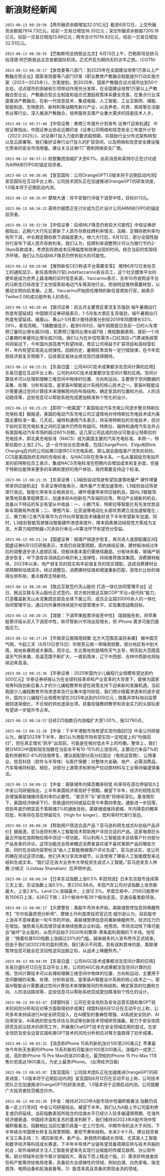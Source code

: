 # 新浪财经新闻
`2023-06-13 08:39:56` 【两市融资余额增加32.01亿元】截至6月12日，上交所融资余额报7914.73亿元，较前一交易日增加18.35亿元；深交所融资余额报7205.19亿元，较前一交易日增加13.66亿元；两市合计15119.92亿元，较前一交易日增加32.01亿元。

`2023-06-13 08:38:55` 【巴勒斯坦总统抵达北京】6月13日上午，巴勒斯坦总统马哈茂德·阿巴斯抵达北京首都国际机场，正式开启为期四天的访华之旅。（CGTN）

`2023-06-13 08:38:17` 【发改委等八部门：到2025年在全国建设培育1万家以上产教融合型企业】国家发改委等八部门印发《职业教育产教融合赋能提升行动实施方案（2023—2025年）》，方案提到，到2025年，国家产教融合试点城市达到50个左右，试点城市的突破和引领带动作用充分发挥，在全国建设培育1万家以上产教融合型企业，产教融合型企业制度和组合式激励政策体系健全完善。在重点行业深度推进产教融合。在新一代信息技术、集成电路、人工智能、工业互联网、储能、智能制造、生物医药、新材料等战略性新兴产业，以及养老、托育、家政等生活服务业等行业，深入推进产教融合，培养服务支撑产业重大需求的技能技术人才。

`2023-06-13 08:37:40` 【中信证券：券商三年提升计划发布 证券IT迎来机遇】 中信证券指出，中国证券业协会近期印发《证券公司网络和信息安全三年提升计划（2023-2025）》，对证券IT投入力度的要求超预期，并鼓励行业分布式架构转型以及云部署等。我们看好证券行业IT投入的扩容空间，以及网络和信息安全建设强化带来的安全市场增量。建议关注证券IT厂商和网络安全厂商。

`2023-06-13 08:37:11` 软银集团涨幅扩大至6.1%，此前消息称英特尔正在讨论成为ARM进行IPO的锚定投资者。

`2023-06-13 08:36:08` 【宣亚国际：公司OrangeGPT1.0版本将于近期启动内测】 宣亚国际在互动平台上称，公司技术团队正在加速推进OrangeGPT的研发进度，1.0版本将于近期启动内测。

`2023-06-13 08:35:07` 摩根大通：将平安银行评级下调至中性，目标价13元。

`2023-06-13 08:34:22` 英特尔据悉正在讨论成为芯片设计公司ARM进行IPO的锚定投资者。

`2023-06-13 08:32:58` 【中信证券：后续MLF降息仍有较大可能性】中信证券研报指出，近期六大行先后更新了人民币存款挂牌利率情况，活期、定期存款利率均有所下调，中长期定期存款下调幅度更大。继六大行后，6月12日，部分全国性股份行宣布下调人民币存款利率。我们认为，挂牌利率调整预计可以为银行节约2-3bps存款成本。考虑到存款成本压降幅度和效果出现的时间，结合当前的宏观经济环境，我们认为后续MLF降息仍然有较大的可能性。

`2023-06-13 08:29:06` 【推特新任CEO称该平台需要变革】 推特6月12日发给员工的通知显示，新任首席执行官LindaYaccarino告诉员工，这个社交媒体平台的使命是成为世界上最准确的实时信息来源。Yaccarino表示，去年10月收购该平台的马斯克已经改变了太空探索和电动汽车等其他行业。而很明显推特需要转型，以推动文明向前发展。上周，Yaccarino开始担任推特的新任首席执行官，她表示Twitter2.0的成功是所有人的责任。

`2023-06-13 08:28:44` 【银河证券：前五月主要景区客流复苏强劲 端午暑期出行热度有望延续】中国银河证券研报表示，1-5月各大景区复苏强劲，端午暑期出行热度有望延续。峨眉山、黄山1-5月累计接待游客分别较2019年同期增长53%、29%，表现亮眼。飞猪数据显示，截至6月8日，端午假期首日及前一日的火车票预订量同比增长超30倍，机票预订量同比增长超7倍；携程数据表明，提前一个月订暑期的单量同比增长超20倍。我们认为在补偿性需求+口红效应+门票减免政策共同驱动下，今年国内游高景气有望持续，景区公司得益于扩容项目和高经营杠杆，年内有望实现高业绩弹性。回顾历史，暑期旺季具有一定行情规律，在今年宏观经济弱复苏预期下，后续景区板块业绩兑现仍值得期待。

`2023-06-13 08:25:51` 【东易日盛：公司AIGC技术成果都涉及空间计算的应用】 东易日盛在互动平台上称，公司的AIGC技术成果都涉及空间计算的应用。空间计算技术可以处理和理解三维空间中物体的位置、方向和运动，主要用于空间数据的采集、处理、分析和呈现，是家装AI智能设计系统的核心技术之一。家装Al智能设计需要通过空间计算技术来理解房间的布局结构，确定家具的位置和方向、人的活动路径等，这些信息可以帮助系统完成更加精准和个性化的设计。

`2023-06-13 08:25:23` 【即将“一统美国”？美国电动汽车充电公司逐步整合特斯拉充电标准】据报道，美国的电动汽车充电公司正谨慎地对待特斯拉充电技术成为美国主要标准一事。几天前，福特和通用汽车表示，将采用特斯拉的充电技术，但对于如何实现充电标准之间的互操作仍然存有疑问。特斯拉、福特和通用汽车总共占有美国电动汽车市场的超过60%份额。这几家公司达成的协议可能会让特斯拉的充电技术，即北美充电标准（NACS）成为美国主要的汽车充电标准。本周一，特斯拉股价上涨2.2%。这一合作协议也意味着，包括ChargePoint、EVgo和Blink Charging在内的公司如果只提供CCS充电系统，那么就会面临客户流失的风险。CCS是美国政府支持的充电标准，与NACS存在竞争关系。一名从事超级充电站开发的前特斯拉员工表示，集成NACS充电标准在短期内会增加成本和复杂度，但鉴于特斯拉能带来更多的车辆和更好的用户体验，政府需要支持这个标准。

`2023-06-13 08:21:35` 【东吴证券：L3级别自动驾驶有望加速落地量产 硬件增量带来供应链机会】 东吴证券研报表示，海外量产方案加速落地，L3级别自动驾驶渐行渐近。智能化带来车企格局变化，硬件增量带来供应链机会。国内L3智能驾驶落地具备里程碑意义，加速本轮AI创新在汽车端的应用，带动产业链新的机会。具备以下特征的车企有望从中收益：一、小鹏汽车、特斯拉等智能化有先发优势且新车周期有所改善；二、理想汽车、比亚迪等电动化头部优势建立且加速智能化；三、赛力斯/江淮汽车等华为合作伙伴智能技术储备好且下半年有望新车加速。同时，L3级别智能驾驶推动智能硬件渗透率提升，降本因素推动纯视觉方案成为主流，大算力域控制器+冗余执行单元+AI算法环节有望充分受益。

`2023-06-13 08:21:24` 【国盛证券：玻璃产销逐步恢复，再次进入底部配置区间】国盛证券6月13日研报表示，本周仍存政策预期，周内继续反弹，建材板块经过年后的调整逐步进入底部区域，但板块基本面仍需继续磨底。分板块来看，玻璃产销逐步恢复，中下游库存消纳后价格仍有上涨弹性，持续推荐旗滨集团。消费建材板块，2023年以来，地产弱复苏的现实和年前强复苏的现实错配，造成消费建材业绩预期和估值双杀，经过调整后，消费建材估值和增速重新匹配，高性价比标的值得左侧布局，重点推荐志特新材。

`2023-06-13 08:20:48` 【致远互联签约天山股份 打造一体化协同管理平台】近日，致远互联与天山股份正式签约。双方依托致远互联COP“平台+低代码”能力，打造覆盖新天山水泥集团总部及全体下属公司、成员企业超20000余人的一体化协同管理平台，通过内外兼修持续提升经营管理水平，实现集团战略目标。

`2023-06-13 08:20:25` 【瑞银：下调苹果股票评级至中性】 瑞银报告称，将苹果股票评级从买入下调至中性，称尽管新兴市场出现增长，但 iPhone 需求可能仍面临压力。

`2023-06-13 08:17:29` 【华南至云南降雨频繁 北方大范围高温将来袭】 据中国天气网，今起三天（6月13日至15日）华南至云南一带降雨频繁，部分地区有中到大雨，局地有暴雨或大暴雨。而华北、东北等地则是晴热天气主导，明天起大范围高温天气将来袭，高温范围不断扩大，一直到周末，辽宁中西部、吉林中西部也将陆续迎来高温。

`2023-06-13 08:15:36` 【华泰证券：2025年国内少儿编程行业规模有望达到约500亿元】华泰证券研报认为在全球科技革命和产业变革的大背景下，能够为国家培育科技创新后备人才的少儿编程教育有望在政策支持下迎来新的发展机遇。当前我国少儿编程教育市场渗透率及行业集中度均较低，我们预计随着渗透率的逐步提升，国内少儿编程行业规模有望在2025年达到约500亿元；随着非学科培训监管细则逐渐细化，不合规的供给逐渐出清，具备较强教研教学和资金实力的头部玩家有望进一步提升市占率。

`2023-06-13 08:14:57` 日经225指数日内涨幅扩大至1.00%，报32760点。

`2023-06-13 08:11:20` 【中金：下半年港股市场有望实现均值回归】中金公司研报认为，展望2023年下半年，我们认为港股市场有望实现一定程度上的“均值回归”，但在真正增长“抓手”出现前，可能是在相对低水平上的均衡。整体上，我们预计MSCI中国和恒生指数在当前水平有10-15%的上涨空间，主要动力来自7%的盈利贡献和2-8%的估值修复。建议超配部分高分红国企（电信运营商）、公用事业、信息科技（软件与半导体）与医疗保健；对整体大金融、地产、必需消费品、汽车等维持标配。相反，对部分上游需求和房地产拉动原材料与工业等持偏谨慎看法。

`2023-06-13 08:09:12` 【中金：美联储年内降息概率较低 利率将在高位停留较久】中金公司研报指出，上半年美国经济表现好于预期。展望下半年，经济的韧性反而会增强美联储维持高利率的必要性，“紧货币”与“紧信用”将继续深化。基准情形下，美国经济继续下行，但衰退的时间或延后至今年第四季度。通胀进一步回落，但到年底仍明显高于美联储2%的通胀目标。美联储或维持紧缩，年内降息的概率较低，利率将在高位停留较久（High for longer），低利率时代渐行渐远。

`2023-06-13 08:08:20` 【帮助用户筛选合适产品？亚马逊利用生成式AI总结产品评价】据报道，亚马逊将利用人工智能技术帮助用户寻找合适的产品。这家电商巨头最近开始在其购物应用中测试一项功能，可以利用人工智能技术总结客户针对部分产品发表的评论。这项功能还会简单概述消费者喜欢或不喜欢某款产品的哪些方面，同时在总结内容旁标注“由人工智能根据客户评论生成”。亚马逊证实，该公司的确在测试这项功能。他们并未分享具体细节，以及使用了哪些人工智能模型来总结和生成文本。“我们正在各大业务中大举投资生成式人工智能。”亚马逊发言人林赛·沙纳汉（Lindsay Shanahan）在声明中说。

`2023-06-13 08:06:54` 【日本东证指数上涨0.5% 丰田领涨】日本东京股市连续第三天上涨，东证指数上涨0.5%，至2250.88点。丰田汽车公司对该指数上涨贡献最大，上涨2.8%。Land Co.涨幅最大，上涨12.5%。早盘交易中，2156只股票中有1506只上涨，426只下跌；33个板块中有26个板块走高，交通设备类股领涨。

`2023-06-13 08:06:17` 【大摩警告：美股牛市并未开始，美联储暂停加息将唤醒熊市】“华尔街最悲观分析师”、摩根士丹利首席投资官迈克·威尔逊认为，目前股市上涨并不意味着新一轮牛市的开始，美联储暂停加息将重新唤醒熊市。经济压力仍在增加，强势美元和高借贷成本继续拖累企业利润。他预测，市场流动性下降可能会“破坏”企业盈利，从而开启始于2020年的繁荣-萧条盈利周期的下半场。他写道：“随着标普500指数上涨超过20%的门槛，越来越多的人宣布熊市正式结束。但由于我们对2023年的盈利预测，我们表示不同意。具有讽刺意味的是，美联储暂停加息可能会在流动性逆风加剧之际，从战术上唤醒熊市。”

`2023-06-13 08:04:39` 【东易日盛：公司AIGC技术成果都涉及空间计算的应用】东易日盛6月12日在互动平台上称，公司的AIGC技术成果都涉及空间计算的应用。空间计算技术可以处理和理解三维空间中物体的位置、方向和运动，主要用于空间数据的采集、处理、分析和呈现，是家装AI智能设计系统的核心技术之一。家装Al智能设计需要通过空间计算技术来理解房间的布局结构，确定家具的位置和方向、人的活动路径等，这些信息可以帮助系统完成更加精准和个性化的设计。

`2023-06-13 08:03:47` 【绿盟科技：公司在安全攻防及安全运营实践和类GPT技术的风险分析和应对等方面取得初步成果】绿盟科技6月12日在互动平台上称，公司多年来持续进行AI安全研究投入，在AI模型的鲁棒性增强、AI系统安全防护、AI应用安全、AI系统的安全性评估与测试等创新技术领域研究储备。致力于安全攻防研究及前沿技术的研究工作，开展类ChatGPT技术在安全领域应用的尝试，在安全攻防及安全运营实践和类GPT技术的风险分析和应对等方面取得了初步成果。

`2023-06-13 08:03:32` 【消息称iPhone 15系列新机涨价100至200美元】苹果最快今年秋天发表的iPhone 15系列新机可能涨价100至200美元，涨幅约一成至二成，高阶款iPhone 15 Pro Max将涨200美元，最顶规的iPhone 15 Pro Max 1TB售价恐高达1800美元，为史上最贵iPhone。 (台湾经济日报)

`2023-06-13 08:03:07` 【宣亚国际：公司技术团队正在加速推进OrangeGPT的研发进度，1.0版本将于近期启动内测】宣亚国际6月12日在互动平台上称，公司技术团队正在加速推进OrangeGPT的研发进度，1.0版本将于近期启动内测。公司提醒广大投资者防范概念炒作。

`2023-06-13 08:02:38` 【中金：维持对2023年A股市场中性偏积极看法 指数仍具备一定上行空间】中金公司研报指出，展望下半年，我们认为A股上市公司盈利修复或仍将延续，当前指数表现所隐含的估值水平已经计入较多偏谨慎预期，在海外经济缓衰退、中国经济温和复苏的基准判断下，我们维持对2023年A股市场中性偏积极看法，指数相比当前位置仍具备一定上行空间，中期市场机会大于风险，下半年结合中国增长修复及政策预期，重视节奏和结构。未来3-6个月，建议投资者关注三条主线：1）顺应新技术、新产业、新趋势的偏成长领域，尤其是人工智能和数字经济等科技成长赛道，下半年半导体产业链有望具备周期反转与技术共振的机会；软件端继续关注人工智能有望率先实现行业赋能的传媒互联网、办公软件等。部分领域年初至今累计涨幅较大，需自下而上精选个股。2）需求好转或者库存和产能等供给格局改善，具备较大业绩弹性的领域，例如白酒、白色家电、珠宝首饰、电网设备和航海装备等。3）股息率高且具备优质现金流的领域。

